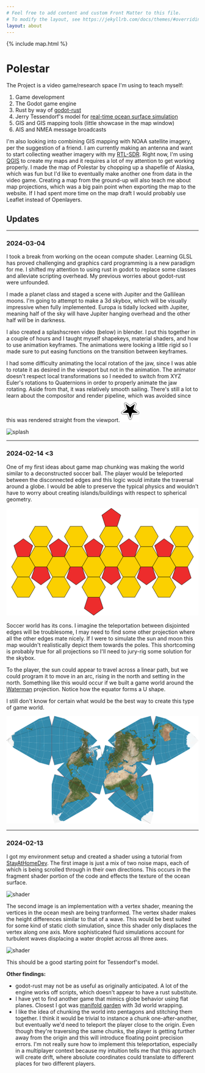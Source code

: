 ```yaml
---
# Feel free to add content and custom Front Matter to this file.
# To modify the layout, see https://jekyllrb.com/docs/themes/#overriding-theme-defaults
layout: about
---
```

{% include map.html %}

# Polestar

The Project is a video game/research space I'm using to teach myself:
1. Game development
2. The Godot game engine
3. Rust by way of [godot-rust][rust]
4. Jerry Tessendorf's model for [real-time ocean surface simulation][sim]
5. GIS and GIS mapping tools (little showcase in the map window)
6. AIS and NMEA message broadcasts
   
I'm also looking into combining GIS mapping with NOAA satellite imagery, per the suggestion of a friend. I am currently making an antenna and want to start collecting weather imagery with my [RTL-SDR][spy]. Right now, I'm using [QGIS][gis] to create my maps and it requires a lot of my attention to get working properly. I made the map of Polestar by chopping up a shapefile of Alaska, which was fun but I'd like to eventually make another one from data in the video game. Creating a map from the ground-up will also teach me about map projections, which was a big pain point when exporting the map to the website. If I had spent more time on the map draft I would probably use Leaflet instead of Openlayers.

## Updates

---
### 2024-03-04
I took a break from working on the ocean compute shader. Learning GLSL has proved challenging and graphics card programming is a new paradigm for me. I shifted my attention to using rust in godot to replace some classes and alleviate scripting overhead. My previous worries about godot-rust were unfounded.

I made a planet class and staged a scene with Jupiter and the Gallilean moons. I'm going to attempt to make a 3d skybox, which will be visually impressive when fully implemented. Europa is tidally locked with Jupiter, meaning half of the sky will have Jupiter hanging overhead and the other half will be in darkness. 

I also created a splashscreen video (below) in blender. I put this together in a couple of hours and I taught myself shapekeys, material shaders, and how to use animation keyframes. The animations were looking a little rigid so I made sure to put easing functions on the transition between keyframes.

I had some difficulty animating the local rotation of the jaw, since I was able to rotate it as desired in the viewport but not in the animation. The animator doesn't respect local transformations so I needed to switch from XYZ Euler's rotations to Quaternions in order to properly animate the jaw rotating. Aside from that, it was relatively smooth sailing. There's still a lot to learn about the compositor and render pipeline, which was avoided since this was rendered straight from the viewport.
![icon][icon]

![splash][splash]

---
### 2024-02-14 <3
One of my first ideas about game map chunking was making the world similar to a deconstructed soccer ball. The player would be teleported between the disconnected edges and this logic would imitate the traversal around a globe. I would be able to preserve the typical physics and wouldn't have to worry about creating islands/buildings with respect to spherical geometry.

![poly][poly]

Soccer world has its cons. I imagine the teleportation between disjointed edges will be troublesome, I may need to find some other projection where all the other edges mate nicely. If I were to simulate the sun and moon this map wouldn't realistically depict them towards the poles. This shortcoming is probably true for all projections so I'll need to jury-rig some solution for the skybox. 

To the player, the sun could appear to travel across a linear path, but we could program it to move in an arc, rising in the north and setting in the north. Something like this would occur if we built a game world around the [Waterman][waterman] projection. Notice how the equator forms a U shape. 

I still don't know for certain what would be the best way to create this type of game world. 

![waterman][watproj]

---
### 2024-02-13
I got my environment setup and created a shader using a tutorial from [StayAtHomeDev][dev]. The first image is just a mix of two noise maps, each of which is being scrolled through in their own directions. This occurs in the fragment shader portion of the code and effects the texture of the ocean surface. 

![shader][shader0]

The second image is an implementation with a vertex shader, meaning the vertices in the ocean mesh are being tranformed. The vertex shader makes the height differences similar to that of a wave. This would be best suited for some kind of static cloth simulation, since this shader only displaces the vertex along one axis. More sophisticated fluid simulations account for turbulent waves displacing a water droplet across all three axes.

![shader][shader1]

This should be a good starting point for Tessendorf's model.


**Other findings:**
- godot-rust may not be as useful as originally anticipated. A lot of the engine works off scripts, which doesn't appear to have a rust substitute.
- I have yet to find another game that mimics globe behavior using flat planes. Closest I got was [manifold garden][garden] with 3d world wrapping.
- I like the idea of chunking the world into pentagons and stitching them together. I think it would be trivial to instance a chunk one-after-another, but eventually we'd need to teleport the player close to the origin. Even though they're traversing the same chunks, the player is getting further away from the origin and this will introduce floating point precision errors. I'm not really sure how to implement this teleportation, especially in a multiplayer context because my intuition tells me that this approach will create drift, where absolute coordinates could translate to different places for two different players. 

[spy]: https://www.rtl-sdr.com/
[rust]: https://godot-rust.github.io/
[sim]: https://people.computing.clemson.edu/~jtessen/reports/papers_files/waterslides2001.pdf
[gis]: https://qgis.org/en/site/
[dev]: https://www.youtube.com/watch?v=7L6ZUYj1hs8&t
[shader0]: /assets/images/20240213-ocean-0.gif
[shader1]: /assets/images/20240213-ocean-1.gif
[garden]: https://www.youtube.com/watch?v=ed2zmmcEryw
[poly]: /assets/images/polyhedron.png
[waterman]: https://en.wikipedia.org/wiki/Waterman_butterfly_projection
[watproj]: /assets/images/waterman.png
[splash]: /assets/images/splashscreen.gif
[icon]: /assets/images/icon.svg